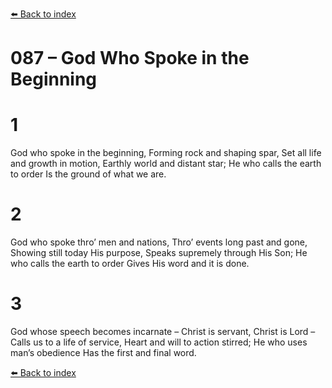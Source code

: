[⬅️ Back to index](../README.md)

# 087 – God Who Spoke in the Beginning


# 1
God who spoke in the beginning,
Forming rock and shaping spar,
Set all life and growth in motion,
Earthly world and distant star;
He who calls the earth to order
Is the ground of what we are.

# 2
God who spoke thro’ men and nations,
Thro’ events long past and gone,
Showing still today His purpose,
Speaks supremely through His Son;
He who calls the earth to order
Gives His word and it is done.

# 3
God whose speech becomes incarnate –
Christ is servant, Christ is Lord –
Calls us to a life of service,
Heart and will to action stirred;
He who uses man’s obedience
Has the first and final word.

[⬅️ Back to index](../README.md)
